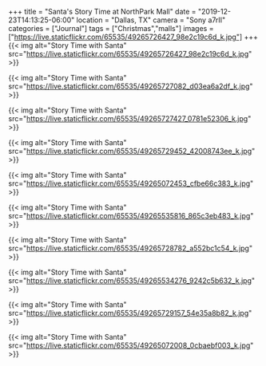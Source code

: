 +++
title = "Santa's Story Time at NorthPark Mall"
date = "2019-12-23T14:13:25-06:00"
location = "Dallas, TX"
camera = "Sony a7rII"
categories = ["Journal"]
tags = ["Christmas","malls"]
images = ["https://live.staticflickr.com/65535/49265726427_98e2c19c6d_k.jpg"]
+++
{{< img alt="Story Time with Santa" src="https://live.staticflickr.com/65535/49265726427_98e2c19c6d_k.jpg" >}}
<!--more-->

{{< img alt="Story Time with Santa" src="https://live.staticflickr.com/65535/49265727082_d03ea6a2df_k.jpg" >}}

{{< img alt="Story Time with Santa" src="https://live.staticflickr.com/65535/49265727427_0781e52306_k.jpg" >}}

{{< img alt="Story Time with Santa" src="https://live.staticflickr.com/65535/49265729452_42008743ee_k.jpg" >}}

{{< img alt="Story Time with Santa" src="https://live.staticflickr.com/65535/49265072453_cfbe66c383_k.jpg" >}}

{{< img alt="Story Time with Santa" src="https://live.staticflickr.com/65535/49265535816_865c3eb483_k.jpg" >}}

{{< img alt="Story Time with Santa" src="https://live.staticflickr.com/65535/49265728782_a552bc1c54_k.jpg" >}}

{{< img alt="Story Time with Santa" src="https://live.staticflickr.com/65535/49265534276_9242c5b632_k.jpg" >}}

{{< img alt="Story Time with Santa" src="https://live.staticflickr.com/65535/49265729157_54e35a8b82_k.jpg" >}}

{{< img alt="Story Time with Santa" src="https://live.staticflickr.com/65535/49265072008_0cbaebf003_k.jpg" >}}
